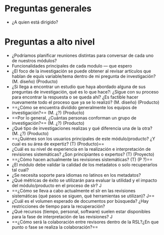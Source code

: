 # Preguntas generales
- ¿A quien está dirigido?
# Preguntas a alto nivel
- ¿Podríamos planificar reuniones distintas para conversar de cada uno de nuestros módulos?
- Funcionalidades principales de cada modulo — que espero
- ¿El foco de la investigación se puede obtener al revisar artículos que hablan de equis variable/tema dentro de mi pregunta de investigación? (M. diseño) (Producto)  
- ¿Si llega a encontrar un estudio que haya abordado alguna de sus preguntas de investigación, qué es lo que hace?: ¿Sigue con su proceso para encontrar la respuesta o se queda ahí? ¿Es factible hacer nuevamente todo el proceso que ya se lo realizó? (M. diseño) (Producto)
- ==¿Cómo se encuentra dividido generalmente los equipos de investigación?== (M. ¿?) (Producto)
- ==Por lo general, ¿Cuántas personas conforman un grupo de investigación?== (M. ¿?) (Producto)
- ¿Qué tipo de investigaciones realizas y qué diferencia una de la otra? (M. ¿?) (Producto)
- ==¿Quiénes son los usuarios principales de este módulo/producto? ¿Y cual es su área de expertiz? (T) (Producto)==
- ¿Cuál es su nivel de experiencia en la realización e interpretación de revisiones sistemáticas? ¿Son principiantes o expertos? (T) (Proyecto)
- ==¿Cómo hacen actualmente las revisiones sistemáticas? (T) (P ?)==
- ¿El módulo debe validar la calidad de los metadatos o solo recuperarlos tal cual?
- ¿Se necesita soporte para idiomas no latinos en los metadatos?
- ¿Qué métricas de éxito se utilizarán para evaluar la utilidad y el impacto del módulo/producto en el proceso de slr? J
- ==¿Cómo se lleva a cabo actualmente el slr en las revisiones sistemáticas (qué pasos se siguen, qué herramientas se utilizan)? J==
- ¿Cuál es el volumen esperado de documentos por búsqueda? ¿Hay restricciones de tiempo para la recuperación?
- ¿Qué recursos (tiempo, personal, software) suelen estar disponibles para la fase de interpretación de las revisiones? J
- ==¿Cómo será la colaboración entre revisores dentro de la RSL?¿En que punto o fase se realiza la colaboración?==